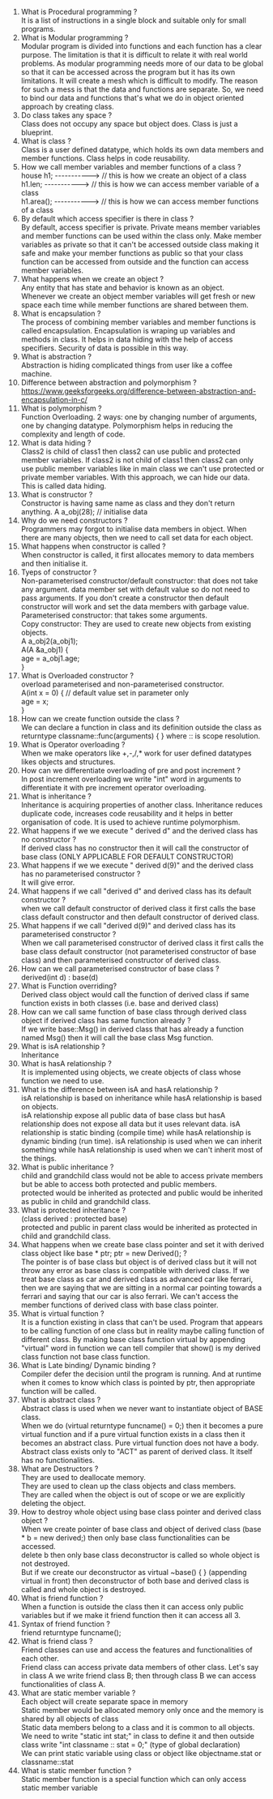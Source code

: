 1) What is Procedural programming ? </br>
   It is a list of instructions in a single block and suitable only for small programs.
2) What is Modular programming ? </br>
   Modular program is divided into functions and each function has a clear purpose. The limitation is that it is difficult to relate it with real world problems. As modular      programming needs more of our data to be global so that it can be accessed across the program but it has its own limitations. It will create a mesh which is difficult to      modify. The reason for such a mess is that the data and functions are separate. So, we need to bind our data and functions that's what we do in object oriented approach by    creating class.
3) Do class takes any space ? </br>
   Class does not occupy any space but object does. Class is just a blueprint.
4) What is class ? </br>
   Class is a user defined datatype, which holds its own data members and member functions. Class helps in code reusability.
5) How we call member variables and member functions of a class ? </br>
   house h1;   ----------->  // this is how we create an object of a class </br>
   h1.len;     ----------->  // this is how we can access member variable of a class </br>
   h1.area();  ----------->  // this is how we can access member functions of a class </br>
6) By default which access specifier is there in class ? </br>
   By default, access specifier is private. Private means member variables and member functions can be used within the class only. Make member variables as private so that it    can't be accessed outside class making it safe and make your member functions as public so that your class function can be accessed from outside and the function can          access member variables.
7) What happens when we create an object ? </br>
   Any entity that has state and behavior is known as an object. </br>
   Whenever we create an object member variables will get fresh or new space each time while member functions are shared between them.
8) What is encapsulation ? </br>
   The process of combining member variables and member functions is called encapsulation. Encapsulation is wraping up variables and methods in class. It helps in data hiding    with the help of access specifiers. Security of data is possible in this way.
9) What is abstraction ? </br>
    Abstraction is hiding complicated things from user like a coffee machine.
10) Difference between abstraction and polymorphism ? </br>
    https://www.geeksforgeeks.org/difference-between-abstraction-and-encapsulation-in-c/
11) What is polymorphism ? </br> 
    Function Overloading. 2 ways: one by changing number of arguments, one by changing datatype. Polymorphism helps in reducing the complexity and length of code.
12) What is data hiding ? </br>
    Class2 is child of class1 then class2 can use public and protected member variables. If class2 is not child of class1 then class2 can only use public member variables
     like in main class we can't use protected or private member variables. With this approach, we can hide our data. This is called data hiding.
13) What is constructor ? </br>
    Constructor is having same name as class and they don't return anything. A a_obj(28); // initialise data
14) Why do we need constructors ? </br>
    Programmers may forgot to initialise data members in object. When there are many objects, then we need to call set data for each object.
15) What happens when constructor is called ? </br>
    When constructor is called, it first allocates memory to data members and then initialise it.
16) Tyeps of constructor ? </br>
    Non-parameterised constructor/default constructor: that does not take any argument. data member set with default value so do not need to pass arguments. If you don't         create a constructor then default constructor will work and set the data members with garbage value.
    Parameterised constructor: that takes some arguments. </br>
    Copy constructor: They are used to create new objects from existing objects. </br>
    A a_obj2(a_obj1); </br>
    A(A &a_obj1) {    </br>
        age = a_obj1.age;  </br>
    }  </br>
17)  What is Overloaded constructor ? </br>
     overload parameterised and non-parameterised constructor. </br>
     A(int x = 0) {  // default value set in parameter only </br>
        age = x; </br>
     } </br>
18)  How can we create function outside the class ? </br> 
     We can declare a function in class and its definition outside the class as </br>
     returntype classname::func(arguments) { } where :: is scope resolution. </br>
19)  What is Operator overloading ? </br> 
     When we make operators like +,-,/,* work for user defined datatypes likes objects and structures.
20)  How can we differentiate overloading of pre and post increment ? </br>
     In post increment overloading we write "int" word in arguments to differentiate it with pre increment operator overloading.
21)  What is inheritance ? </br>
     Inheritance is acquiring properties of another class. Inheritance reduces duplicate code, increases code reusability and it helps in better organisation of code. It is        used to achieve runtime polymorphism.
22)  What happens if we we execute " derived d" and the derived class has no constructor ? </br>
     If derived class has no constructor then it will call the constructor of base class (ONLY APPLICABLE FOR DEFAULT CONSTRUCTOR) 
23)  What happens if we we execute " derived d(9)" and the derived class has no parameterised constructor ? </br>
     It will give error.
24)  What happens if we call "derived d" and derived class has its default constructor ? </br>
     when we call default constructor of derived class it first calls the base class default constructor and then default constructor of derived class.
25)  What happens if we call "derived d(9)" and derived class has its parameterised constructor ? </br>
     When we call parameterised constructor of derived class it first calls the base class default constructor (not parameterised constructor of base class) and then              parameterised constructor of derived class.
26)  How can we call parameterised constructor of base class ? </br>
     derived(int d) : base(d)
27)  What is Function overriding? </br>
     Derived class object would call the function of derived class if same function exists in both classes (i.e. base and derived class)
28)  How can we call same function of base class through derived class object if derived class has same function already ? </br>
     If we write base::Msg() in derived class that has already a function named Msg() then it will call the base class Msg function.
29)  What is isA relationship ? </br> 
     Inheritance
30)  What is hasA relationship ? </br>
     It is implemented using objects, we create objects of class whose function we need to use.
31)  What is the difference between isA and hasA relationship ? </br>
     isA relationship is based on inheritance while hasA relationship is based on objects. </br>
     isA relationship expose all public data of base class but hasA relationship does not expose all data but it uses relevant data.
     isA relationship is static binding (compile time) while hasA relationship is dynamic binding (run time).
     isA relationship is used when we can inherit something while hasA relationship is used when we can't inherit most of the things.
32)  What is public inheritance ? </br>
     child and grandchild class would not be able to access private members but be able to access both protected and public members. </br>
     protected would be inherited as protected and public would be inherited as public in child and grandchild class.
33)  What is protected inheritance ? </br>
     (class derived : protected base) </br>
     protected and public in parent class would be inherited as protected in child and grandchild class.
34)  What happens when we create base class pointer and set it with derived class object like base * ptr; ptr = new Derived(); ? </br>
     The pointer is of base class but object is of derived class but it will not throw any error as base class is compatible with derived class. If we treat base class as car      and derived class as advanced car like ferrari, then we are saying that we are sitting in a normal car pointing towards a ferrari and saying that our car is also              ferrari. We can't access the member functions of derived class with base class pointer.
35)  What is virtual function ? </br>
     It is a function existing in class that can't be used. Program that appears to be calling function of one class but in reality maybe calling function of different class.
     By making base class function virtual by appending "virtual" word in function we can tell compiler that show() is my derived class function not base class function.
36)  What is Late binding/ Dynamic binding ? </br>
     Compiler defer the decision until the program is running. And at runtime when it comes to know which class is pointed by ptr, then appropriate function will be called.
37)  What is abstract class ? </br>
     Abstract class is used when we never want to instantiate object of BASE class. </br>
     When we do (virtual returntype funcname() = 0;) then it becomes a pure virtual function and if a pure virtual function exists in a class then it becomes an abstract          class. Pure virtual function does not have a body. </br>
     Abstract class exists only to "ACT" as parent of derived class. It itself has no functionalities. 
38)  What are Destructors ? </br>
     They are used to deallocate memory. </br>
     They are used to clean up the class objects and class members. </br>
     They are called when the object is out of scope or we are explicitly deleting the object.
39)  How to destroy whole object using base class pointer and derived class object ? </br>
     When we create pointer of base class and object of derived class (base * b = new derived;) then only base class functionalities can be accessed. </br>
     delete b then only base class deconstructor is called so whole object is not destroyed. </br>
     But if we create our deconstructor as virtual ~base() { } (appending virtual in front) then deconstructor of both base and derived class is called and whole object is        destroyed.
40)  What is friend function ? </br>
     When a function is outside the class then it can access only public variables but if we make it friend function then it can access all 3. </br>
41)  Syntax of friend function ? </br> 
     friend returntype funcname();
42)  What is friend class ? </br>
     Friend classes can use and access the features and functionalities of each other. </br>
     Friend class can access private data members of other class. Let's say in class A we write friend class B; then through class B we can access functionalities of class A.
43)  What are static member variable ? </br>
     Each object will create separate space in memory </br>
     Static member would be allocated memory only once and the memory is shared by all objects of class </br>
     Static data members belong to a class and it is common to all objects. </br>
     We need to write "static int stat;" in class to define it and then outside class write "int classname :: stat = 0;"  (type of global declaration) </br>
     We can print static variable using class or object like objectname.stat or classname::stat
44)  What is static member function ? </br>
     Static member function is a special function which can only access static member variable
